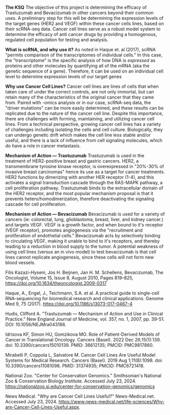 **The KSQ**
The objective of this project is determining the efficacy of Trastuzumab and Bevacizumab in other cancers beyond their common uses. A preliminary step for this will be determining the expression levels of the target genes (HER2 and VEGF) within these cancer cells lines, based on their scRNA-seq data. Cancer cell lines serve as a robust model system to determine the efficacy of anti cancer drugs by providing a homogenous, regulated cell population for testing and analysis. 

**What is scRNA, and why use it?**
As noted in Haque et. al (2017), scRNA "permits comparison of the transcriptomes of individual cells." In this case, the "transcriptome" is the specific analysis of how DNA is _expressed_ as proteins and other molecules by quantifying all of the mRNA (aka the genetic sequence of a gene). Therefore, it can be used on an individual cell level to determine expression levels of our target genes 

**Why use Cancer Cell Lines?**
Cancer cell lines are lines of cells that when taken care of under the correct controls, are not only immortal, but can retain many of the characteristics of the original cancer that they came from. Paired with -omics analysis or in our case, scRNA-seq data, the "driver mutations" can be more easily determined, and these results can be replicated due to the nature of the cancer cell line. Despite this importance, there are challenges with forming, maintaining, and utilizing cancer cell lines. From a technical perspective, growing cancer cell lines has a variety of challenges including isolating the cells and cell culture. Biologically, they can undergo genetic drift which makes the cell line less stable and/or useful, and there is a lack of influence from cell signaling molecules, which do have a role in cancer metastasis.

**Mechanism of Action — Trastuzumab**
Trastuzumab is used in the treatment of HER2-positive breast and gastric cancers. HER2, a transmembrane tyrosine kinase receptor, is overexpressed in "20%-30% of invasive breast carcinomas" hence its use as a target for cancer treatments. HER2 functions by dimerizing with another HER receptor (1-4), and this activates a signal transduction cascade through the RAS-MAPK pathway, a cell proliferation pathway. Trastuzumab binds to the extracellular domain of the HER2 receptor, and the most popular mechanism proposal is that it prevents hetero/homodimerization, therefore deactivating the signaling cascade for cell proliferation. 

**Mechanism of Action — Bevacizumab**
Bevacizumab is used for a variety of cancers (ie: colorectal, lung, glioblastoma, breast, liver, and kidney cancer.) and targets VEGF. VEGF is a growth factor, and when bound to it's receptor (VEGF receptor), promotes angiogenesis via the "recruitment and proliferation of endothelial cells." Bevacizumab acts by selectively binding to circulating VEGF, making it unable to bind to it's receptors, and thereby leading to a reduction in blood supply to the tumor.  A potential weakness of using cell lines (versus an in vivo model) to test bevacizumab is that cell lines cannot replicate angiogenesis, since these cells will not form new blood vessels. 

Filis Kazazi-Hyseni, Jos H. Beijnen, Jan H. M. Schellens, Bevacizumab, The Oncologist, Volume 15, Issue 8, August 2010, Pages 819–825, https://doi.org/10.1634/theoncologist.2009-0317

Haque, A., Engel, J., Teichmann, S.A. et al. A practical guide to single-cell RNA-sequencing for biomedical research and clinical applications. Genome Med 9, 75 (2017). https://doi.org/10.1186/s13073-017-0467-4

Hudis, Clifford A. "Trastuzumab — Mechanism of Action and Use in Clinical Practice." New England Journal of Medicine, vol. 357, no. 1, 2007, pp. 39-51. DOI: 10.1056/NEJMra043186.

Idrisova KF, Simon HU, Gomzikova MO. Role of Patient-Derived Models of Cancer in Translational Oncology. Cancers (Basel). 2022 Dec 26;15(1):139. doi: 10.3390/cancers15010139. PMID: 36612135; PMCID: PMC9817860.

Mirabelli P, Coppola L, Salvatore M. Cancer Cell Lines Are Useful Model Systems for Medical Research. Cancers (Basel). 2019 Aug 1;11(8):1098. doi: 10.3390/cancers11081098. PMID: 31374935; PMCID: PMC6721418.

National Zoo. "Center for Conservation Genomics." Smithsonian's National Zoo & Conservation Biology Institute. Accessed July 23, 2024. https://nationalzoo.si.edu/center-for-conservation-genomics/genomics

News Medical. "Why are Cancer Cell Lines Useful?" News-Medical.net. Accessed July 23, 2024. https://www.news-medical.net/life-sciences/Why-are-Cancer-Cell-Lines-Useful.aspx.







